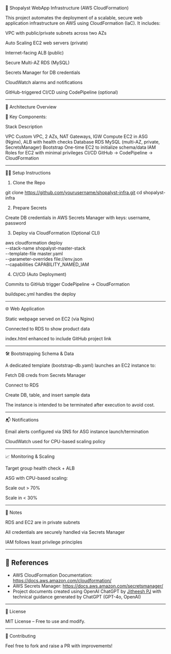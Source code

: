 🚀 Shopalyst WebApp Infrastructure (AWS CloudFormation)

This project automates the deployment of a scalable, secure web application infrastructure on AWS using CloudFormation (IaC). It includes:

VPC with public/private subnets across two AZs

Auto Scaling EC2 web servers (private)

Internet-facing ALB (public)

Secure Multi-AZ RDS (MySQL)

Secrets Manager for DB credentials

CloudWatch alarms and notifications

GitHub-triggered CI/CD using CodePipeline (optional)



---

🧱 Architecture Overview

 <!-- optional -->

🔹 Key Components:

Stack	Description

VPC	Custom VPC, 2 AZs, NAT Gateways, IGW
Compute	EC2 in ASG (Nginx), ALB with health checks
Database	RDS MySQL (multi-AZ, private, SecretsManager)
Bootstrap	One-time EC2 to initialize schema/data
IAM	Roles for EC2 with minimal privileges
CI/CD	GitHub → CodePipeline → CloudFormation



---

🧑‍💻 Setup Instructions

1. Clone the Repo

git clone https://github.com/yourusername/shopalyst-infra.git
cd shopalyst-infra

2. Prepare Secrets

Create DB credentials in AWS Secrets Manager with keys: username, password


3. Deploy via CloudFormation (Optional CLI)

aws cloudformation deploy \
  --stack-name shopalyst-master-stack \
  --template-file master.yaml \
  --parameter-overrides file://env.json \
  --capabilities CAPABILITY_NAMED_IAM

4. CI/CD (Auto Deployment)

Commits to GitHub trigger CodePipeline → CloudFormation

buildspec.yml handles the deploy



---

🌐 Web Application

Static webpage served on EC2 (via Nginx)

Connected to RDS to show product data

index.html enhanced to include GitHub project link



---

🛠️ Bootstrapping Schema & Data

A dedicated template (bootstrap-db.yaml) launches an EC2 instance to:

Fetch DB creds from Secrets Manager

Connect to RDS

Create DB, table, and insert sample data


The instance is intended to be terminated after execution to avoid cost.


---

📬 Notifications

Email alerts configured via SNS for ASG instance launch/termination

CloudWatch used for CPU-based scaling policy



---

📈 Monitoring & Scaling

Target group health check + ALB

ASG with CPU-based scaling:

Scale out > 70%

Scale in < 30%




---

📎 Notes

RDS and EC2 are in private subnets

All credentials are securely handled via Secrets Manager

IAM follows least privilege principles


---


## 📄 References
- AWS CloudFormation Documentation: https://docs.aws.amazon.com/cloudformation/
- AWS Secrets Manager: https://docs.aws.amazon.com/secretsmanager/
- Project documents created using OpenAI ChatGPT by [Jitheesh PJ](https://github.com/jitheeshpj) with technical guidance generated by ChatGPT (GPT-4o, OpenAI)

---

📄 License

MIT License – Free to use and modify.


---

🤝 Contributing

Feel free to fork and raise a PR with improvements!

